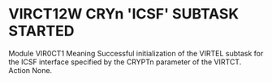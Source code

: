 # VIRCT12W CRYn 'ICSF' SUBTASK STARTED
Module
    VIR0CT1
Meaning
    Successful initialization of the VIRTEL subtask for the ICSF interface specified by the CRYPTn parameter of the VIRTCT.
Action
    None.
